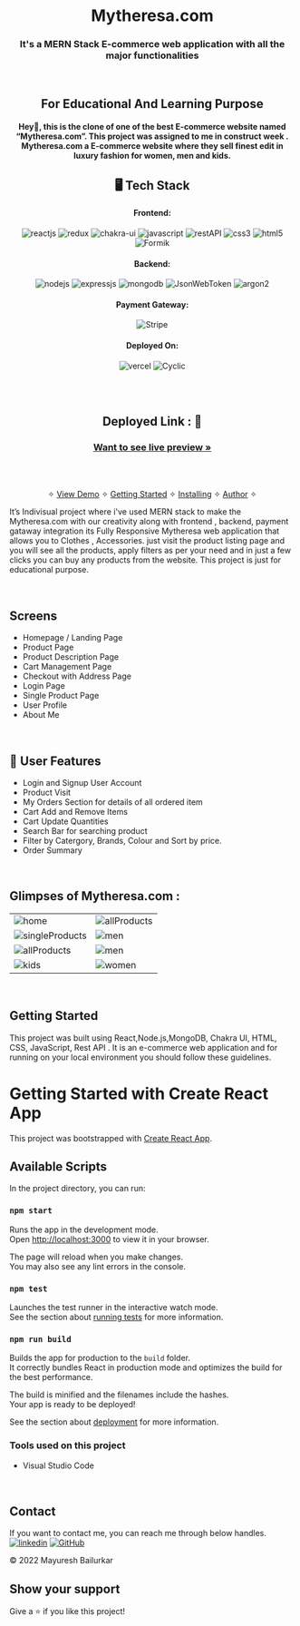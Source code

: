 
<h1 align="center">Mytheresa.com</h1>

<h3 align="center">It's a MERN Stack E-commerce web application with all the major functionalities</h3>

<br />

<h2 align="center" >For Educational And Learning Purpose</h2>
<h4 align="center" >Hey👋, this is the clone of one of the best E-commerce website named “Mytheresa.com”. This project was assigned to me in construct week . Mytheresa.com a E-commerce website where they sell finest edit in luxury fashion for women, men and kids.</h4>

<h2 align="center">🖥️ Tech Stack</h2>


<h4 align="center">Frontend:</h4>

<p align="center">
  <img src="https://img.shields.io/badge/React-20232A?style=for-the-badge&logo=react&logoColor=61DAFB" alt="reactjs" />
  <img src="https://img.shields.io/badge/Redux-593D88?style=for-the-badge&logo=redux&logoColor=white" alt="redux" />
  <img src="https://img.shields.io/badge/Chakra%20UI-3bc7bd?style=for-the-badge&logo=chakraui&logoColor=white" alt="chakra-ui" />
  <img src="https://img.shields.io/badge/JavaScript-323330?style=for-the-badge&logo=javascript&logoColor=F7DF1E" alt="javascript" />
  <img src="https://img.shields.io/badge/Rest_API-02303A?style=for-the-badge&logo=react-router&logoColor=white" alt="restAPI" />
  <img src="https://img.shields.io/badge/CSS3-1572B6?style=for-the-badge&logo=css3&logoColor=white" alt="css3" />
  <img src="https://img.shields.io/badge/HTML5-E34F26?style=for-the-badge&logo=html5&logoColor=white" alt="html5" />
  <img alt='Formik' src='https://img.shields.io/badge/Formik-100000?style=for-the-badge&logo=Formik&logoColor=white&labelColor=6C6A6A&color=6C6A6A'/>
</p>


<h4 align="center">Backend:</h4>

<p align="center">
  <img src="https://img.shields.io/badge/Node.js-339933?style=for-the-badge&logo=nodedotjs&logoColor=white" alt="nodejs" />
  <img src="https://img.shields.io/badge/Express.js-000000?style=for-the-badge&logo=express&logoColor=white" alt="expressjs" />
  <img src="https://img.shields.io/badge/MongoDB-4EA94B?style=for-the-badge&logo=mongodb&logoColor=white" alt="mongodb" />
  <img src="https://img.shields.io/badge/JWT-000000?style=for-the-badge&logo=JSON%20web%20tokens&logoColor=white" alt="JsonWebToken" />
  <img alt='argon2' src='https://img.shields.io/badge/argon2-100000?style=for-the-badge&logo=argon2&logoColor=white&labelColor=02303A&color=02303A'/>
</p>


<h4 align="center">Payment Gateway:</h4>

<p align="center">
  <img alt='Stripe' src='https://img.shields.io/badge/Stripe-100000?style=for-the-badge&logo=Stripe&logoColor=white&labelColor=000000&color=black'/>
</p>


<h4 align="center">Deployed On:</h4>

<p align="center">
  <img src="https://img.shields.io/badge/Vercel-00C7B7?style=for-the-badge&logo=netlify&logoColor=white" alt="vercel" />
  <img src="https://img.shields.io/badge/Cyclic-430098?style=for-the-badge&logo=cyclic&logoColor=white" alt="Cyclic" />
</p>


<br></br>

<h2 align="center">Deployed Link : 🌟</h2>

<h3 align="center"><a href="https://mytheresa-neon.vercel.app/"><strong>Want to see live preview »</strong></a></h3>


<br />

<p align="center">
  <br />&#10023;
  <a href="#Demo">View Demo</a> &#10023;
  <a href="#Getting-Started">Getting Started</a> &#10023; 
  <a href="#Install">Installing</a> &#10023;
  <a href="#Contact">Author</a> &#10023;
</p>

It’s Indivisual project where i've used MERN stack to make the Mytheresa.com with our creativity along with frontend , backend, payment gataway integration
its Fully Responsive Mytheresa web application that allows you to Clothes , Accessories. just visit the product listing page and you will see all the products, apply filters as per your need and in just a few clicks you can buy any products from the website. This project is just for educational purpose.


<br />

## Screens 
- Homepage / Landing Page
- Product Page 
- Product Description Page
- Cart Management Page
- Checkout with Address Page
- Login Page
- Single Product Page
- User Profile
- About Me



<br />


 
## 🚀 User Features
- Login and Signup User Account
- Product Visit
- My Orders Section for details of all ordered item
- Cart Add and Remove Items 
- Cart Update Quantities 
- Search Bar for searching product
- Filter by Catergory, Brands, Colour and Sort by price.
- Order Summary

<br />

## Glimpses of Mytheresa.com  :




<table>
  <tr>
    <td><img src="https://user-images.githubusercontent.com/80781196/211769664-7b8de855-0ebc-45a4-a138-38f8ae2ffcca.png"  alt="home" /></td>
    <td><img  src="https://user-images.githubusercontent.com/80781196/211769672-02a73c9d-f2c6-43ab-a946-e296adaac58d.png"  alt="allProducts" /></td>
  </tr>
  <tr>
   <td><img src="https://user-images.githubusercontent.com/80781196/211769682-ada7f5b5-90a5-41ef-aed1-592c11971477.png"  alt="singleProducts" /></td>
    <td><img src="https://user-images.githubusercontent.com/80781196/211769679-2b242de7-af11-4e95-9f77-4c4a627744dc.png"  alt="men" /></td>
  </tr>
  <tr>
    <td><img src="https://user-images.githubusercontent.com/80781196/211769690-db0949a5-9f3b-4f73-a011-4a950fec3c87.png" alt="allProducts" /></td>
    <td><img src="https://user-images.githubusercontent.com/80781196/211769695-5615fe64-caf5-4817-9fbf-94a398356c5c.png"  alt="men" /></td>
  </tr>
  <tr>
    <td><img src="https://user-images.githubusercontent.com/80781196/211769661-4a85f6b8-10e7-4f65-abc8-17387a1a1ff4.png"  alt="kids" /></td>
    <td><img src="https://user-images.githubusercontent.com/80781196/211769653-a98d255d-b398-4dc0-80a2-98279062c319.png"  alt="women" /></td>
  </tr>

</table>

<br />



## Getting Started

This project was built using React,Node.js,MongoDB, Chakra UI, HTML, CSS, JavaScript, Rest API . It is an e-commerce web application and for running on your local environment you should follow these guidelines.



# Getting Started with Create React App

This project was bootstrapped with [Create React App](https://github.com/facebook/create-react-app).

## Available Scripts

In the project directory, you can run:

### `npm start`

Runs the app in the development mode.\
Open [http://localhost:3000](http://localhost:3000) to view it in your browser.

The page will reload when you make changes.\
You may also see any lint errors in the console.

### `npm test`

Launches the test runner in the interactive watch mode.\
See the section about [running tests](https://facebook.github.io/create-react-app/docs/running-tests) for more information.

### `npm run build`

Builds the app for production to the `build` folder.\
It correctly bundles React in production mode and optimizes the build for the best performance.

The build is minified and the filenames include the hashes.\
Your app is ready to be deployed!

See the section about [deployment](https://facebook.github.io/create-react-app/docs/deployment) for more information.


### Tools used on this project

- Visual Studio Code


<br />



## Contact

If you want to contact me, you can reach me through below handles. <br />
[![linkedin](https://img.shields.io/badge/mayuresh_bailurkar-0077B5?style=for-the-badge&logo=linkedin&logoColor=white)](https://www.linkedin.com/in/mayuresh-bailurkar/)
[![GitHub](https://img.shields.io/badge/mayuresh_bailurkar-20232A?style=for-the-badge&logo=Github&logoColor=white)](https://github.com/MAYURESHBAILURKAR)



© 2022 Mayuresh Bailurkar



## Show your support

Give a ⭐️ if you like this project!





